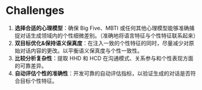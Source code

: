 # Challenges

1. **选择合适的心理模型**：确保 Big Five、MBTI 或任何其他心理模型能够准确捕捉对话生成领域内的个性细微差别。（准确地将语言特征与个性特征联系起来）
2. **双目标优化&保持语义保真度**：在注入一致的个性特征的同时，尽量减少对原始对话内容的更改。以平衡语义保真度与个性一致性。
3. **比较分析复杂性**：提取 HHD 和 HCD 在沟通模式、关系参与和个性表现方面的可靠差异。
4. **自动评估个性的准确性**：开发可靠的自动评估指标，以验证生成的对话是否符合目标个性特征。